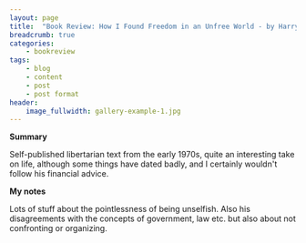 ```yaml
---
layout: page
title:  "Book Review: How I Found Freedom in an Unfree World - by Harry Browne"
breadcrumb: true
categories:
    - bookreview
tags:
    - blog
    - content
    - post
    - post format
header:
    image_fullwidth: gallery-example-1.jpg
---
```


**Summary**

Self-published libertarian text from the early 1970s, quite an interesting take on life, although some things have dated badly, and I certainly wouldn't follow his financial advice.

**My notes**

Lots of stuff about the pointlessness of being unselfish. Also his disagreements with the concepts of government, law etc. but also about not confronting or organizing.
